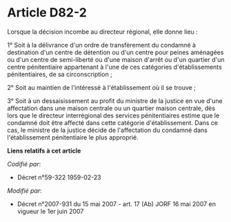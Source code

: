 # Article D82-2

Lorsque la décision incombe au directeur régional, elle donne lieu :

1° Soit à la délivrance d'un ordre de transfèrement du condamné à destination d'un centre de détention ou d'un centre pour
peines aménagées ou d'un centre de semi-liberté ou d'une maison d'arrêt ou d'un quartier d'un centre pénitentiaire
appartenant à l'une de ces catégories d'établissements pénitentiaires, de sa circonscription ;

2° Soit au maintien de l'intéressé à l'établissement où il se trouve ;

3° Soit à un dessaisissement au profit du ministre de la justice en vue d'une affectation dans une maison centrale ou un
quartier maison centrale, dès lors que le directeur interrégional des services pénitentiaires estime que le condamné doit
être affecté dans cette catégorie d'établissement. Dans ce cas, le ministre de la justice décide de l'affectation du condamné
dans l'établissement pénitentiaire le plus approprié.

**Liens relatifs à cet article**

_Codifié par_:

  - Décret n°59-322 1959-02-23

_Modifié par_:

  - Décret n°2007-931 du 15 mai 2007 - art. 17 (Ab) JORF 16 mai 2007 en vigueur le 1er juin 2007
